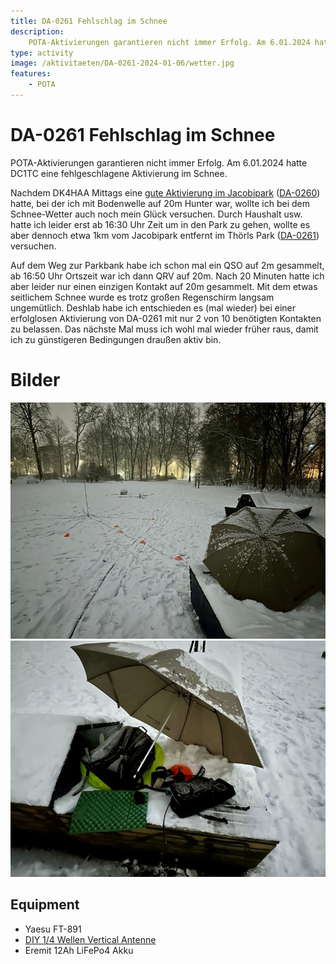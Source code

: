 ```yaml
---
title: DA-0261 Fehlschlag im Schnee
description:
    POTA-Aktivierungen garantieren nicht immer Erfolg. Am 6.01.2024 hatte DC1TC eine fehlgeschlagene Aktivierung im Schnee.
type: activity
image: /aktivitaeten/DA-0261-2024-01-06/wetter.jpg
features:
    - POTA
---
```


# DA-0261 Fehlschlag im Schnee

POTA-Aktivierungen garantieren nicht immer Erfolg. Am 6.01.2024 hatte DC1TC eine fehlgeschlagene Aktivierung im Schnee.

Nachdem DK4HAA Mittags eine [gute Aktivierung im Jacobipark](/aktivitaeten/2024-01-06-DA-0260.html) ([DA-0260](https://pota.app/#/park/DA-0260)) hatte, bei der ich mit Bodenwelle auf 20m Hunter war, wollte ich bei dem Schnee-Wetter auch noch mein Glück versuchen.
Durch Haushalt usw. hatte ich leider erst ab 16:30 Uhr Zeit um in den Park zu gehen, wollte es aber dennoch etwa 1km vom Jacobipark entfernt im Thörls Park ([DA-0261](https://pota.app/#/park/DA-0261)) versuchen.

Auf dem Weg zur Parkbank habe ich schon mal ein QSO auf 2m gesammelt, ab 16:50 Uhr Ortszeit war ich dann QRV auf 20m. Nach 20 Minuten hatte ich aber leider nur einen einzigen Kontakt auf 20m gesammelt. Mit dem etwas seitlichem Schnee wurde es trotz großen Regenschirm langsam ungemütlich. Deshlab habe ich entschieden es (mal wieder) bei einer erfolglosen Aktivierung von DA-0261 mit nur 2 von 10 benötigten Kontakten zu belassen. Das nächste Mal muss ich wohl mal wieder früher raus, damit ich zu günstigeren Bedingungen draußen aktiv bin.

# Bilder

![Schnee-Wetter in DA-0261](/aktivitaeten/DA-0261-2024-01-06/wetter.jpg)
![Bild von beschneitem Equipment unter Regenschirm](/aktivitaeten/DA-0261-2024-01-06/equipment.jpg)

## Equipment
- Yaesu FT-891
- [DIY 1/4 Wellen Vertical Antenne](/diy/teleskop-viertelwellen-vertical.html)
- Eremit 12Ah LiFePo4 Akku
